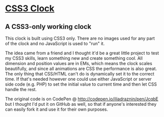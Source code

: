 # [CSS3 Clock](http://codepen.io/iliadraznin/pen/JcqbE)
## A CSS3-only working clock

This clock is built using CSS3 only. There are no images used for any part of the clock and no JavaScript is used to "run" it.

The idea came from a friend and I thought it'd be a great little project to test my CSS3 skills, learn something new and create something cool. All dimension and position values are in EMs, which means the clock scales beautifully, and since all animations are CSS the performance is also great. The only thing that CSS/HTML can't do is dynamically set it to the correct time. If that's needed however one could use either JavaScript or server side code (e.g. PHP) to set the initial value to current time and then let CSS handle the rest.

The original code is on CodePen @ http://codepen.io/iliadraznin/pen/JcqbE but I thought I'd put it on GitHub as well, so that if anyone's interested they can easily fork it and use it for their own purposes.